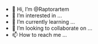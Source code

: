 - 👋 Hi, I’m @Raptorartem
- 👀 I’m interested in ...
- 🌱 I’m currently learning ...
- 💞️ I’m looking to collaborate on ...
- 📫 How to reach me ...

<!---
Raptorartem/Raptorartem is a ✨ special ✨ repository because its `README.md` (this file) appears on your GitHub profile.
You can click the Preview link to take a look at your changes.
--->
